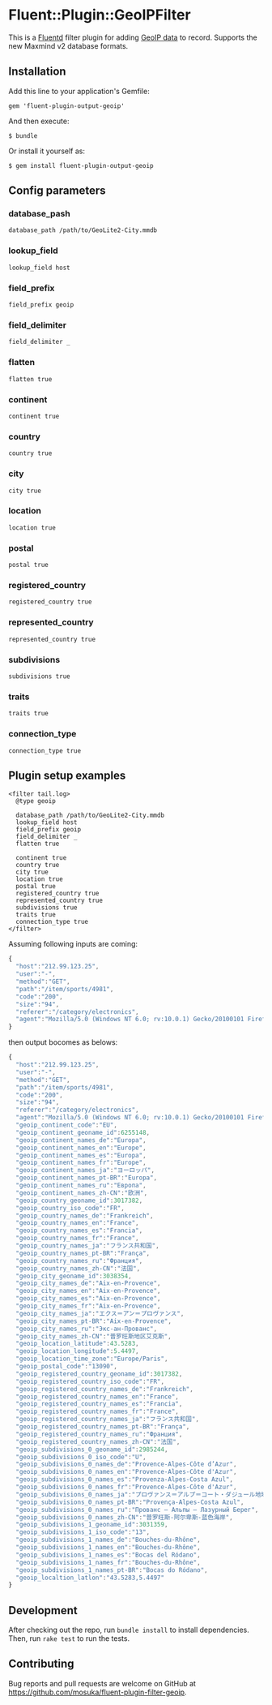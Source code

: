 # Fluent::Plugin::GeoIPFilter

This is a [Fluentd](http://fluentd.org/) filter plugin for adding [GeoIP data](http://dev.maxmind.com/geoip/geoip2/geolite2/) to record. Supports the new Maxmind v2 database formats.

## Installation

Add this line to your application's Gemfile:

```
gem 'fluent-plugin-output-geoip'
```

And then execute:

    $ bundle

Or install it yourself as:

    $ gem install fluent-plugin-output-geoip

## Config parameters

### database_pash

```
database_path /path/to/GeoLite2-City.mmdb
```

### lookup_field

```
lookup_field host
```

### field_prefix

```
field_prefix geoip
```

### field_delimiter

```
field_delimiter _
```

### flatten

```
flatten true
```

### continent

```
continent true
```

### country

```
country true
```

### city

```
city true
```

### location

```
location true
```

### postal

```
postal true
```

### registered_country

```
registered_country true
```

### represented_country

```
represented_country true
```

### subdivisions

```
subdivisions true
```

### traits

```
traits true
```

### connection_type

```
connection_type true
```

## Plugin setup examples

```
<filter tail.log>
  @type geoip

  database_path /path/to/GeoLite2-City.mmdb
  lookup_field host
  field_prefix geoip
  field_delimiter _
  flatten true

  continent true
  country true
  city true
  location true
  postal true
  registered_country true
  represented_country true
  subdivisions true
  traits true
  connection_type true
</filter>
```

Assuming following inputs are coming:

```javascript
{
  "host":"212.99.123.25",
  "user":"-",
  "method":"GET",
  "path":"/item/sports/4981",
  "code":"200",
  "size":"94",
  "referer":"/category/electronics",
  "agent":"Mozilla/5.0 (Windows NT 6.0; rv:10.0.1) Gecko/20100101 Firefox/10.0.1"
}
```

then output bocomes as belows:

```javascript
{
  "host":"212.99.123.25",
  "user":"-",
  "method":"GET",
  "path":"/item/sports/4981",
  "code":"200",
  "size":"94",
  "referer":"/category/electronics",
  "agent":"Mozilla/5.0 (Windows NT 6.0; rv:10.0.1) Gecko/20100101 Firefox/10.0.1",
  "geoip_continent_code":"EU",
  "geoip_continent_geoname_id":6255148,
  "geoip_continent_names_de":"Europa",
  "geoip_continent_names_en":"Europe",
  "geoip_continent_names_es":"Europa",
  "geoip_continent_names_fr":"Europe",
  "geoip_continent_names_ja":"ヨーロッパ",
  "geoip_continent_names_pt-BR":"Europa",
  "geoip_continent_names_ru":"Европа",
  "geoip_continent_names_zh-CN":"欧洲",
  "geoip_country_geoname_id":3017382,
  "geoip_country_iso_code":"FR",
  "geoip_country_names_de":"Frankreich",
  "geoip_country_names_en":"France",
  "geoip_country_names_es":"Francia",
  "geoip_country_names_fr":"France",
  "geoip_country_names_ja":"フランス共和国",
  "geoip_country_names_pt-BR":"França",
  "geoip_country_names_ru":"Франция",
  "geoip_country_names_zh-CN":"法国",
  "geoip_city_geoname_id":3038354,
  "geoip_city_names_de":"Aix-en-Provence",
  "geoip_city_names_en":"Aix-en-Provence",
  "geoip_city_names_es":"Aix-en-Provence",
  "geoip_city_names_fr":"Aix-en-Provence",
  "geoip_city_names_ja":"エクス＝アン＝プロヴァンス",
  "geoip_city_names_pt-BR":"Aix-en-Provence",
  "geoip_city_names_ru":"Экс-ан-Прованс",
  "geoip_city_names_zh-CN":"普罗旺斯地区艾克斯",
  "geoip_location_latitude":43.5283,
  "geoip_location_longitude":5.4497,
  "geoip_location_time_zone":"Europe/Paris",
  "geoip_postal_code":"13090",
  "geoip_registered_country_geoname_id":3017382,
  "geoip_registered_country_iso_code":"FR",
  "geoip_registered_country_names_de":"Frankreich",
  "geoip_registered_country_names_en":"France",
  "geoip_registered_country_names_es":"Francia",
  "geoip_registered_country_names_fr":"France",
  "geoip_registered_country_names_ja":"フランス共和国",
  "geoip_registered_country_names_pt-BR":"França",
  "geoip_registered_country_names_ru":"Франция",
  "geoip_registered_country_names_zh-CN":"法国",
  "geoip_subdivisions_0_geoname_id":2985244,
  "geoip_subdivisions_0_iso_code":"U",
  "geoip_subdivisions_0_names_de":"Provence-Alpes-Côte d’Azur",
  "geoip_subdivisions_0_names_en":"Provence-Alpes-Côte d'Azur",
  "geoip_subdivisions_0_names_es":"Provenza-Alpes-Costa Azul",
  "geoip_subdivisions_0_names_fr":"Provence-Alpes-Côte d'Azur",
  "geoip_subdivisions_0_names_ja":"プロヴァンス＝アルプ＝コート・ダジュール地域圏",
  "geoip_subdivisions_0_names_pt-BR":"Provença-Alpes-Costa Azul",
  "geoip_subdivisions_0_names_ru":"Прованс — Альпы — Лазурный Берег",
  "geoip_subdivisions_0_names_zh-CN":"普罗旺斯-阿尔卑斯-蓝色海岸",
  "geoip_subdivisions_1_geoname_id":3031359,
  "geoip_subdivisions_1_iso_code":"13",
  "geoip_subdivisions_1_names_de":"Bouches-du-Rhône",
  "geoip_subdivisions_1_names_en":"Bouches-du-Rhône",
  "geoip_subdivisions_1_names_es":"Bocas del Ródano",
  "geoip_subdivisions_1_names_fr":"Bouches-du-Rhône",
  "geoip_subdivisions_1_names_pt-BR":"Bocas do Ródano",
  "geoip_localtion_latlon":"43.5283,5.4497"
}
```

## Development

After checking out the repo, run `bundle install` to install dependencies. Then, run `rake test` to run the tests.

## Contributing

Bug reports and pull requests are welcome on GitHub at https://github.com/mosuka/fluent-plugin-filter-geoip.

